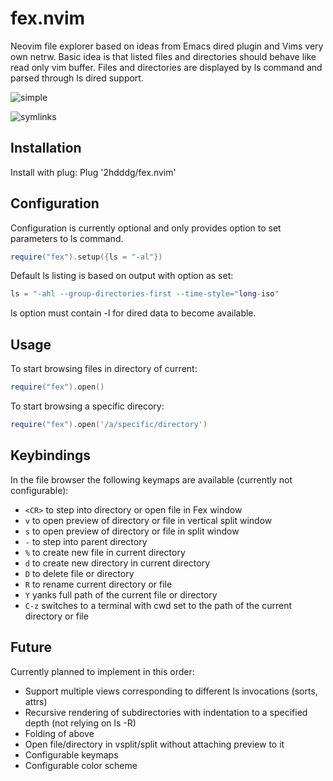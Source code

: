 # fex.nvim
Neovim file explorer based on ideas from Emacs dired plugin and Vims very own netrw. Basic idea is that listed files and directories should behave like read only vim buffer. Files and directories are displayed by ls command and parsed through ls dired support.

![simple](https://user-images.githubusercontent.com/162010/203120608-eb0b01c7-fd64-4811-9186-470385ee9199.png)

![symlinks](https://user-images.githubusercontent.com/162010/203120640-a8cca8c2-5de5-4e9d-92e2-0ce918a17486.png)

## Installation

Install with plug:
  Plug '2hdddg/fex.nvim'

## Configuration

Configuration is currently optional and only provides option to set parameters to ls command.

```lua
require("fex").setup({ls = "-al"})
```

Default ls listing is based on output with option as set:
```lua
ls = "-ahl --group-directories-first --time-style="long-iso"
```

ls option must contain -l for dired data to become available.

## Usage

To start browsing files in directory of current:
```lua
require("fex").open()
```

To start browsing a specific direcory:
```lua
require("fex").open('/a/specific/directory')
```

## Keybindings

In the file browser the following keymaps are available (currently not configurable):
* `<CR>` to step into directory or open file in Fex window
* `v` to open preview of directory or file in vertical split window
* `s` to open preview of directory or file in split window
* `-` to step into parent directory
* `%` to create new file in current directory
* `d` to create new directory in current directory
* `D` to delete file or directory
* `R` to rename current directory or file
* `Y` yanks full path of the current file or directory
* `C-z` switches to a terminal with cwd set to the path of the current directory or file

## Future

Currently planned to implement in this order:
* Support multiple views corresponding to different ls invocations (sorts, attrs)
* Recursive rendering of subdirectories with indentation to a specified depth (not relying on ls -R)
* Folding of above
* Open file/directory in vsplit/split without attaching preview to it
* Configurable keymaps
* Configurable color scheme
